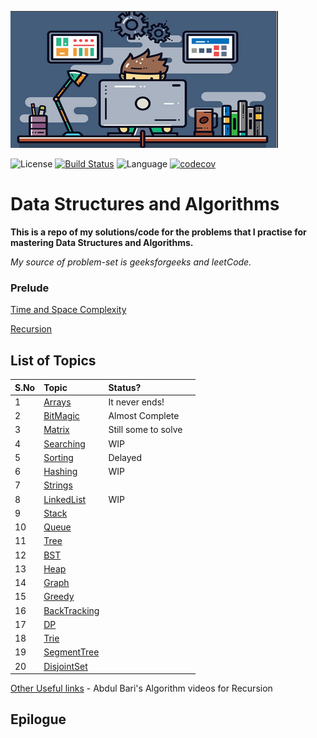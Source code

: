 ![dsa](src/main/resources/dsa.png)

![License](https://img.shields.io/badge/license-Apache_2.0-blue.svg) [![Build Status](https://travis-ci.org/surya-uppuluri/DSAlgos.svg?branch=master)](https://travis-ci.org/surya-uppuluri/DSAlgos) ![Language](https://img.shields.io/badge/language-Java%20%2F%20Oracle%20%2F%20Bash-blue.svg)
[![codecov](https://codecov.io/gh/surya-uppuluri/DSAlgos/branch/master/graph/badge.svg)](https://codecov.io/gh/surya-uppuluri/DSAlgos)

# Data Structures and Algorithms

**This is a repo of my solutions/code for the problems that I practise for mastering Data Structures and Algorithms.**

_My source of problem-set is geeksforgeeks and leetCode._

### Prelude

[Time and Space Complexity](src/main/java/surya/practice/meta/README.md)

[Recursion](src/main/java/surya/practice/geeks/recursion/README.md)

## List of Topics

| S.No | Topic                                                                     | Status?      |    |
|:-----|:--------------------------------------------------------------------------|:---------------|:---|
| 1    | [Arrays](src/main/java/surya/practice/geeks/arrays/README.md)             | It never ends! |    |
| 2    | [BitMagic](src/main/java/surya/practice/geeks/bitmagic/README.md)         | Almost Complete        |    |
| 3    | [Matrix](src/main/java/surya/practice/geeks/matrix/README.md)             | Still some to solve             |    |
| 4    | [Searching](src/main/java/surya/practice/geeks/searching/README.md)       | WIP            |    |
| 5    | [Sorting](src/main/java/surya/practice/geeks/sorting/README.md)           | Delayed             |    |
| 6    | [Hashing](src/main/java/surya/practice/geeks/hashing/README.md)           | WIP            |    |
| 7    | [Strings](src/main/java/surya/practice/geeks/strings/README.md)           |                |    |
| 8    | [LinkedList](src/main/java/surya/practice/geeks/linkedList/README.md)     |   WIP        |    |
| 9    | [Stack](src/main/java/surya/practice/geeks/stack/README.md)               |                |    |
| 10   | [Queue](src/main/java/surya/practice/geeks/queue/README.md)               |                |    |
| 11   | [Tree](src/main/java/surya/practice/geeks/tree/README.md)                 |                |    |
| 12   | [BST](src/main/java/surya/practice/geeks/bst/README.md)                   |                |    |
| 13   | [Heap](src/main/java/surya/practice/geeks/heap/README.md)                 |                |    |
| 14   | [Graph](src/main/java/surya/practice/geeks/graph/README.md)               |                |    |
| 15   | [Greedy](src/main/java/surya/practice/geeks/greedy/README.md)             |                |    |
| 16   | [BackTracking](src/main/java/surya/practice/geeks/backtracking/README.md) |                |    |
| 17   | [DP](src/main/java/surya/practice/geeks/dp/README.md)                     |                |    |
| 18   | [Trie](src/main/java/surya/practice/geeks/trie/README.md)                 |                |    |
| 19   | [SegmentTree](src/main/java/surya/practice/geeks/segmentTree/README.md)                   | |    |
| 20   | [DisjointSet](src/main/java/surya/practice/geeks/disjointSet/README.md)   |                |    |


[Other Useful links](https://leetcode.com/discuss/general-discussion/494279/comprehensive-data-structure-and-algorithm-study-guide) - Abdul Bari's Algorithm videos for Recursion

## Epilogue